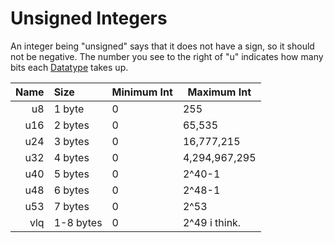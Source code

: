 # Unsigned Integers

An integer being "unsigned" says that it does not have a sign, so it should not be negative.
The number you see to the right of "u" indicates how many bits each [Datatype](../index.md) takes up.

| Name | Size      | Minimum Int    | Maximum Int   |
| ---: | :-------- | -------------- | ------------- |
| u8   | 1 byte    | 0              | 255           |
| u16  | 2 bytes   | 0              | 65,535        |
| u24  | 3 bytes   | 0              | 16,777,215    |
| u32  | 4 bytes   | 0              | 4,294,967,295 |
| u40  | 5 bytes   | 0              | 2^40-1        |
| u48  | 6 bytes   | 0              | 2^48-1        |
| u53  | 7 bytes   | 0              | 2^53          |
| vlq  | 1-8 bytes | 0              | 2^49 i think. |
